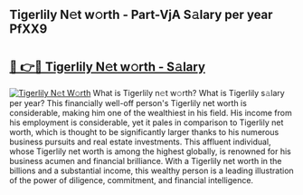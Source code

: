 ## Tigerlily N𝚎t w𝚘rth - Part-VjA S𝚊lary per year PfXX9

# <h2><a href="http://gc47vbl.nevu.top/?p=Tigerlily">🔗 👉🔴 Tigerlily N𝚎t w𝚘rth - S𝚊lary</a></h2>

[![Tigerlily N𝚎t W𝚘rth](https://i.imgur.com/Oavwk0R.jpeg)](http://gc47vbl.nevu.top/?p=Tigerlily)
What is Tigerlily n𝚎t w𝚘rth? What is Tigerlily s𝚊lary per year?
This financially well-off person's Tigerlily net worth is considerable, making him one of the wealthiest in his field. His income from his employment is considerable, yet it pales in comparison to Tigerlily net worth, which is thought to be significantly larger thanks to his numerous business pursuits and real estate investments. This affluent individual, whose Tigerlily net worth is among the highest globally, is renowned for his business acumen and financial brilliance. With a Tigerlily net worth in the billions and a substantial income, this wealthy person is a leading illustration of the power of diligence, commitment, and financial intelligence.
